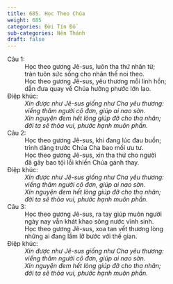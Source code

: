 ```yaml
---
title: 685. Học Theo Chúa
weight: 685
categories: Đời Tín Đồ
sub-categories: Nên Thánh
draft: false
---
```

<dl><dt>Câu 1:</dt><dd data-verse="1">Học theo gương Jê-sus, luôn tha thứ nhân từ; <br/>tràn tuôn sức sống cho nhân thế noi theo. <br/>Học theo gương Jê-sus, yêu thương mỗi linh hồn; <br/>dẫn đưa quay về Chúa hưởng phước lớn lao. </dd><dt>Điệp khúc:</dt><dd data-chorus="1"><em>Xin được như Jê-sus giống như Cha yêu thương: <br/>viếng thăm người cô đơn, giúp ai nao sờn. <br/>Xin nguyện đem hết lòng giúp đỡ cho tha nhân; <br/>đời ta sẽ thỏa vui, phước hạnh muôn phần. </em></dd><dt>Câu 2:</dt><dd data-verse="2">Học theo gương Jê-sus, khi đang lúc đau buồn; <br/>trình dâng trước Chúa Cha bao mối ưu tư. <br/>Học theo gương Jê-sus, xin tha thứ cho người <br/>đã gây bao tội lỗi khiến Chúa gánh thay. </dd><dt>Điệp khúc:</dt><dd data-chorus="1"><em>Xin được như Jê-sus giống như Cha yêu thương: <br/>viếng thăm người cô đơn, giúp ai nao sờn. <br/>Xin nguyện đem hết lòng giúp đỡ cho tha nhân; <br/>đời ta sẽ thỏa vui, phước hạnh muôn phần. </em></dd><dt>Câu 3:</dt><dd data-verse="3">Học theo gương Jê-sus, ra tay giúp muôn người <br/>ngày nay vẫn khát khao sông nước vĩnh sinh. <br/>Học theo gương Jê-sus, xoa tan vết thương lòng <br/>những ai đang lầm lỡ bước với thế gian. </dd><dt>Điệp khúc:</dt><dd data-chorus="1"><em>Xin được như Jê-sus giống như Cha yêu thương: <br/>viếng thăm người cô đơn, giúp ai nao sờn. <br/>Xin nguyện đem hết lòng giúp đỡ cho tha nhân; <br/>đời ta sẽ thỏa vui, phước hạnh muôn phần. </em></dd></dl>